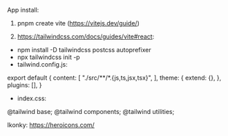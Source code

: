 App install:

1. pnpm create vite (https://vitejs.dev/guide/)

2. https://tailwindcss.com/docs/guides/vite#react:

- npm install -D tailwindcss postcss autoprefixer
- npx tailwindcss init -p
- tailwind.config.js:

export default {
  content: [
    "./src/**/*.{js,ts,jsx,tsx}",
  ],
  theme: {
    extend: {},
  },
  plugins: [],
}

- index.css:

@tailwind base;
@tailwind components;
@tailwind utilities;


Ikonky: https://heroicons.com/